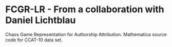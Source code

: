 # FCGR-LR - From a collaboration with Daniel Lichtblau
Chaos Game Representation for Authorship Attribution. Mathematica source code for CCAT-10 data set.
